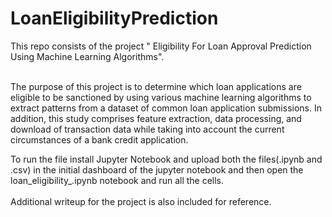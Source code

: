 # LoanEligibilityPrediction
This repo consists of the project " Eligibility For Loan Approval Prediction Using Machine Learning Algorithms". <br><br>

The purpose of this project is to determine which loan applications are eligible to be sanctioned by using various machine learning algorithms to extract patterns from a dataset of common loan application submissions. In addition, this study comprises feature extraction, data processing, and download of transaction data while taking into account the current circumstances of a bank credit application. <br>

To run the file install Jupyter Notebook and upload both the files(.ipynb and .csv) in the initial dashboard of the jupyter notebook and then open the loan_eligibility_.ipynb notebook and run all the cells. <br><br>
Additional writeup for the project is also included for reference.
